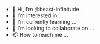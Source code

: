 - 👋 Hi, I’m @beast-infinitude
- 👀 I’m interested in ...
- 🌱 I’m currently learning ...
- 💞️ I’m looking to collaborate on ...
- 📫 How to reach me ...

<!---
beast-infinitude/beast-infinitude is a ✨ special ✨ repository because its `README.md` (this file) appears on your GitHub profile.
You can click the Preview link to take a look at your changes.
--->
